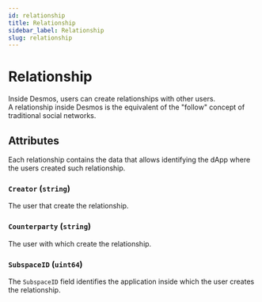 ```yaml
---
id: relationship
title: Relationship
sidebar_label: Relationship
slug: relationship
---
```


# Relationship
Inside Desmos, users can create relationships with other users.  
A relationship inside Desmos is the equivalent of the "follow" concept of traditional social networks.

## Attributes
Each relationship contains the data that allows identifying the dApp where the users created such relationship.

### `Creator` (`string`)
The user that create the relationship.

### `Counterparty` (`string`)
The user with which create the relationship.

### `SubspaceID` (`uint64`)
The `SubspaceID` field identifies the application inside which the user creates the relationship.
